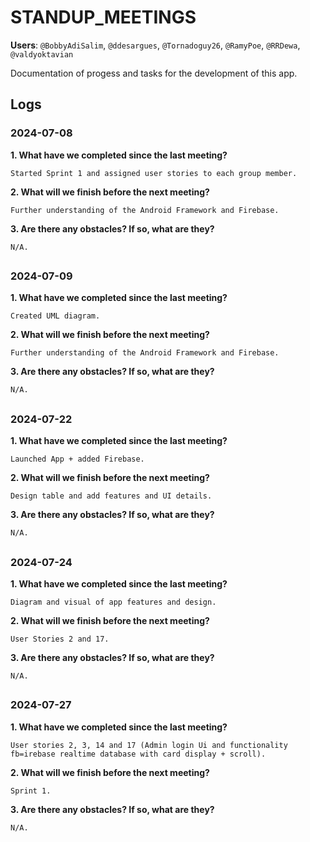# STANDUP_MEETINGS

**Users**: ``@BobbyAdiSalim``, ``@ddesargues``, ``@Tornadoguy26``, ``@RamyPoe``, ``@RRDewa``, ``@valdyoktavian``

Documentation of progess and tasks for the development of this app.

## Logs

### 2024-07-08

  **1. What have we completed since the last meeting?**
    
    Started Sprint 1 and assigned user stories to each group member.
    
  **2. What will we finish before the next meeting?**

    Further understanding of the Android Framework and Firebase.

  **3. Are there any obstacles? If so, what are they?**
     
    N/A.
##    
    
### 2024-07-09

  **1. What have we completed since the last meeting?**
    
    Created UML diagram.  
    
  **2. What will we finish before the next meeting?**

    Further understanding of the Android Framework and Firebase.

  **3. Are there any obstacles? If so, what are they?**
     
    N/A.
##

### 2024-07-22

  **1. What have we completed since the last meeting?**
    
    Launched App + added Firebase.
    
  **2. What will we finish before the next meeting?**

    Design table and add features and UI details.

  **3. Are there any obstacles? If so, what are they?**
     
    N/A.
##

### 2024-07-24

  **1. What have we completed since the last meeting?**
    
    Diagram and visual of app features and design.
    
  **2. What will we finish before the next meeting?**

    User Stories 2 and 17.

  **3. Are there any obstacles? If so, what are they?**
     
    N/A.
##

### 2024-07-27

  **1. What have we completed since the last meeting?**
    
    User stories 2, 3, 14 and 17 (Admin login Ui and functionality fb=irebase realtime database with card display + scroll).
    
  **2. What will we finish before the next meeting?**

    Sprint 1.

  **3. Are there any obstacles? If so, what are they?**
     
    N/A.
##
